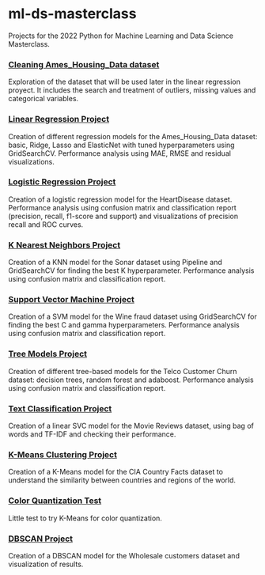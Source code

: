 # ml-ds-masterclass
Projects for the 2022 Python for Machine Learning and Data Science Masterclass. 

### [Cleaning Ames_Housing_Data dataset](cleaning%20Ames_Housing_Data%20dataset.ipynb) 

Exploration of the dataset that will be used later in the linear regression proyect. It includes the search and treatment of outliers, missing values and categorical variables.

### [Linear Regression Project](linear%20regression.ipynb) 

Creation of different regression models for the Ames_Housing_Data dataset: basic, Ridge, Lasso and ElasticNet with tuned hyperparameters using GridSearchCV. Performance analysis using MAE, RMSE and residual visualizations.

### [Logistic Regression Project](logistic%20regression.ipynb) 

Creation of a logistic regression model for the HeartDisease dataset. Performance analysis using confusion matrix and classification report (precision, recall, f1-score and support) and visualizations of precision recall and ROC curves.

### [K Nearest Neighbors Project](k-nearest%20neighbors.ipynb) 

Creation of a KNN model for the Sonar dataset using Pipeline and GridSearchCV for finding the best K hyperparameter. Performance analysis using confusion matrix and classification report.

### [Support Vector Machine Project](support%20vector%20machine.ipynb) 

Creation of a SVM model for the Wine fraud dataset using GridSearchCV for finding the best C and gamma hyperparameters. Performance analysis using confusion matrix and classification report.

### [Tree Models Project](tree%20models.ipynb) 

Creation of different tree-based models for the Telco Customer Churn dataset: decision trees, random forest and adaboost. Performance analysis using confusion matrix and classification report.


### [Text Classification Project](text%20classification.ipynb) 

Creation of a linear SVC model for the Movie Reviews dataset, using bag of words and TF-IDF and checking their performance.


### [K-Means Clustering Project](k%20means.ipynb) 

Creation of a K-Means model for the CIA Country Facts dataset to understand the similarity between countries and regions of the world.

### [Color Quantization Test](color%20quantization%20with%20k-means.ipynb) 

Little test to try K-Means for color quantization.

### [DBSCAN Project](dbscan.ipynb) 

Creation of a DBSCAN model for the  Wholesale customers dataset and visualization of results.


